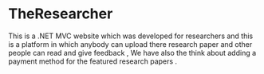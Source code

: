 # TheResearcher
This is a .NET MVC website which was developed for researchers and this is a platform in which anybody can upload there research paper and other people can read and give feedback , We have also the think about adding a payment method for the featured research papers .
